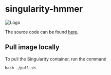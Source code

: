 # singularity-hmmer

![Logo](https://bedops.readthedocs.io/en/latest/_static/logo_with_label_v3.png)

The source code can be found [here](https://github.com/bedops/bedops).

## Pull image locally
To pull the Singularity container, run the command

```
bash ./pull.sh
```
